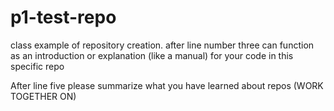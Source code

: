 # p1-test-repo
class example of repository creation.
after line number three can function as an introduction or explanation (like a manual) for your code in this specific repo

After line five please summarize what you have learned about repos (WORK TOGETHER ON)
